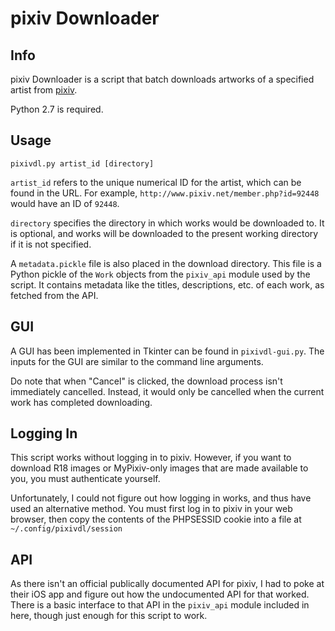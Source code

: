 pixiv Downloader
================

Info
----
pixiv Downloader is a script that batch downloads artworks of a specified artist
from [pixiv](http://www.pixiv.net/).

Python 2.7 is required.

Usage
-----
```pixivdl.py artist_id [directory]```

```artist_id``` refers to the unique numerical ID for the artist, which can be
found in the URL. For example, ```http://www.pixiv.net/member.php?id=92448``` would
have an ID of ```92448```.

```directory``` specifies the directory in which works would be downloaded to.
It is optional, and works will be downloaded to the present working directory
if it is not specified.

A ```metadata.pickle``` file is also placed in the download directory. This file
is a Python pickle of the ```Work``` objects from the ```pixiv_api``` module
used by the script. It contains metadata like the titles, descriptions, etc.
of each work, as fetched from the API.

GUI
---
A GUI has been implemented in Tkinter can be found in ```pixivdl-gui.py```.
The inputs for the GUI are similar to the command line arguments.

Do note that when "Cancel" is clicked, the download process isn't immediately cancelled.
Instead, it would only be cancelled when the current work has completed downloading.

Logging In
----------
This script works without logging in to pixiv. However, if you want to download
R18 images or MyPixiv-only images that are made available to you, you must
authenticate yourself.

Unfortunately, I could not figure out how logging in works, and thus have used
an alternative method. You must first log in to pixiv in your web browser, 
then copy the contents of the PHPSESSID cookie into a file at ```~/.config/pixivdl/session```

API
---
As there isn't an official publically documented API for pixiv, I had to poke at
their iOS app and figure out how the undocumented API for that worked. There is
a basic interface to that API in the ```pixiv_api``` module included in here,
though just enough for this script to work.